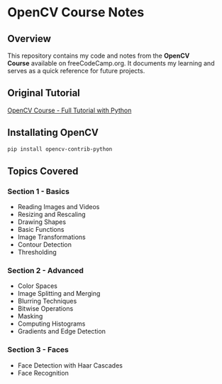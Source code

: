 # OpenCV Course Notes

## Overview
This repository contains my code and notes from the **OpenCV Course** available on freeCodeCamp.org. It documents my learning and serves as a quick reference for future projects.

## Original Tutorial

[OpenCV Course - Full Tutorial with Python](https://youtu.be/oXlwWbU8l2o?si=VHSmX6Gza6qLE5f9)

## Installating OpenCV

```bash
pip install opencv-contrib-python
```

## Topics Covered

### Section 1 - Basics
- Reading Images and Videos
- Resizing and Rescaling
- Drawing Shapes
- Basic Functions
- Image Transformations
- Contour Detection
- Thresholding

### Section 2 - Advanced
- Color Spaces
- Image Splitting and Merging
- Blurring Techniques
- Bitwise Operations
- Masking
- Computing Histograms
- Gradients and Edge Detection

### Section 3 - Faces
- Face Detection with Haar Cascades
- Face Recognition

